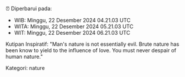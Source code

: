 ⏰ Diperbarui pada:
- WIB: Minggu, 22 Desember 2024 04.21.03 UTC
- WITA: Minggu, 22 Desember 2024 05.21.03 UTC
- WIT: Minggu, 22 Desember 2024 06.21.03 UTC

Kutipan Inspiratif:
"Man's nature is not essentially evil. Brute nature has been know to yield to the influence of love. You must never despair of human nature."


Kategori: nature

